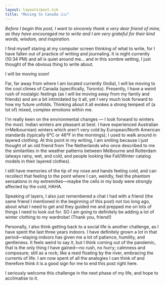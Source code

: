 ```yaml
---
layout: layouts/post.njk
title: "Moving to Canada 🇨🇦"
---
```

_Before I begin this post, I want to sincerely thank a very dear friend of mine, as they have encouraged me to write and I am very grateful for their kind words, wisdom, and inspiration._

I find myself staring at my computer screen thinking of what to write, for I have fallen out of practice of writing and journaling. It is night currently (10:34 PM) and all is quiet around me... and in this sombre setting, I just thought of the obvious thing to write about.

I will be moving soon!

Far, far away from where I am located currently (India), I will be moving to the cool climes of Canada (specifically, Toronto). Presently, I have a weird rush of nostalgic feelings (as I will be moving away from my family and friends) and am a bit intimidated by it all, yet I very much look forward to how my future unfolds. Thinking about it all evokes a strong tempest of (a lot of) mixed, complex emotions within me.

I'm really keen on the environmental changes — I look forward to winters the most. Indian winters are pleasant at best. I have experienced Australian (*Melbournian) winters which aren't very cold by European/North American standards (typically 6°C or 46°F in the mornings); I used to walk around in layered clothing. At this point in my writing, I am smiling because I just thought of an old friend from The Netherlands who once described to me the similarities in the weather patterns between Melbourne and Rotterdam (always rainy, wet, and cold, and people looking like Fall/Winter catalog models in their layered clothes). 

I still have memories of the tip of my nose and hands feeling cold, and can recollect that feeling to the point where I can, weirdly, feel the phantom sensations in my extremities—maybe the cells in my body were strongly affected by the cold, HAHA. 

Speaking of layers, I also just remembered a chat I had with a friend (the same friend I mentioned in the beginning of this post) not too long ago, about what I need to get and they guided me and prepped me on lots of things I need to look out for. SO I am going to definitely be adding a lot of winter clothing to my wardrobe! (Thank you, friend!)

Personally, I also think getting back to a social life is another challenge, as I have spent the last three years indoors. I have definitely grown a lot in that period—staying indoors has given me a lot of patience, humility, and gentleness. It feels weird to say it, but I think coming out of the pandemic, that is the only thing I have gained—no rush, no hurry; calmness and composure; still as a rock; like a reed floating by the river, embracing the currents of life. I am now spent of all the analogies I can think of and therefore think it is a good sign for me to end this post right here.

I seriously welcome this challenge in the next phase of my life, and hope to acclimatise to it. 
